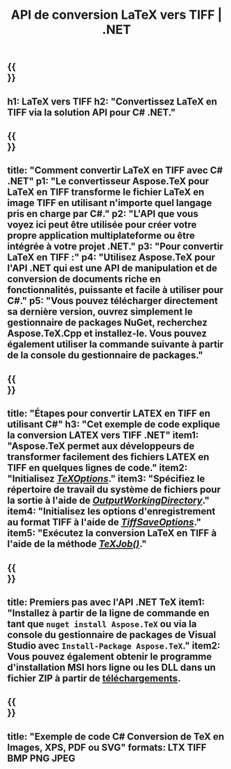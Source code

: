 ﻿---
translation: true
template: /_templates/_conversion-child-net.md
title: API de conversion LaTeX vers TIFF | .NET
description: Fonctionnalité de conversion LaTeX vers TIFF. Intégrez cette bibliothèque .NET sur site dans votre projet ou utilisez des applications multiplateformes pour convertir LaTeX en TIFF.
keywords: latex vers tiff api net, latex2tiff intègre c#
url: /net/conversion/latex-to-tiff/
family: tex
platformtag: net
feature: conversion
informat: LATEX
outformat: TIFF
otherformats: BMP PNG JPEG PDF SVG XPS
---
{{<section banner>}}
---
h1: LaTeX vers TIFF
h2: "Convertissez LaTeX en TIFF via la solution API pour C# .NET."
---

{{<section overview>}}
---
title: "Comment convertir LaTeX en TIFF avec C# .NET"
p1: "Le convertisseur Aspose.TeX pour LaTeX en TIFF transforme le fichier LaTeX en image TIFF en utilisant n'importe quel langage pris en charge par C#."
p2: "L'API que vous voyez ici peut être utilisée pour créer votre propre application multiplateforme ou être intégrée à votre projet .NET."
p3: "Pour convertir LaTeX en TIFF :"
p4: "Utilisez Aspose.TeX pour l'API .NET qui est une API de manipulation et de conversion de documents riche en fonctionnalités, puissante et facile à utiliser pour C#."
p5: "Vous pouvez télécharger directement sa dernière version, ouvrez simplement le gestionnaire de packages NuGet, recherchez Aspose.TeX.Cpp et installez-le. Vous pouvez également utiliser la commande suivante à partir de la console du gestionnaire de packages."
---

{{<section feature1>}}
---
title: "Étapes pour convertir LATEX en TIFF en utilisant C#"
h3: "Cet exemple de code explique la conversion LATEX vers TIFF .NET"
item1: "Aspose.TeX permet aux développeurs de transformer facilement des fichiers LATEX en TIFF en quelques lignes de code."
item2: "Initialisez [*TeXOptions*](https://reference.aspose.com/tex/net/aspose.tex/texoptions/)."
item3: "Spécifiez le répertoire de travail du système de fichiers pour la sortie à l'aide de [*OutputWorkingDirectory*](https://reference.aspose.com/tex/net/aspose.tex/texoptions/outputworkingdirectory/)."
item4: "Initialisez les options d'enregistrement au format TIFF à l'aide de [*TiffSaveOptions*](https://reference.aspose.com/tex/net/aspose.tex.presentation.image/tiffsaveoptions/)."
item5: "Exécutez la conversion LaTeX en TIFF à l'aide de la méthode [*TeXJob()*](https://reference.aspose.com/tex/net/aspose.tex/texjob/)."
---

{{<section feature2>}}
---
title: Premiers pas avec l'API .NET TeX
item1: "Installez à partir de la ligne de commande en tant que ```nuget install Aspose.TeX``` ou via la console du gestionnaire de packages de Visual Studio avec ```Install-Package Aspose.TeX```."
item2: Vous pouvez également obtenir le programme d'installation MSI hors ligne ou les DLL dans un fichier ZIP à partir de [téléchargements](https://releases.aspose.com/tex/net).
---

{{<section widget>}}
---
title: "Exemple de code C# Conversion de TeX en Images, XPS, PDF ou SVG"
formats: LTX TIFF BMP PNG JPEG
---
